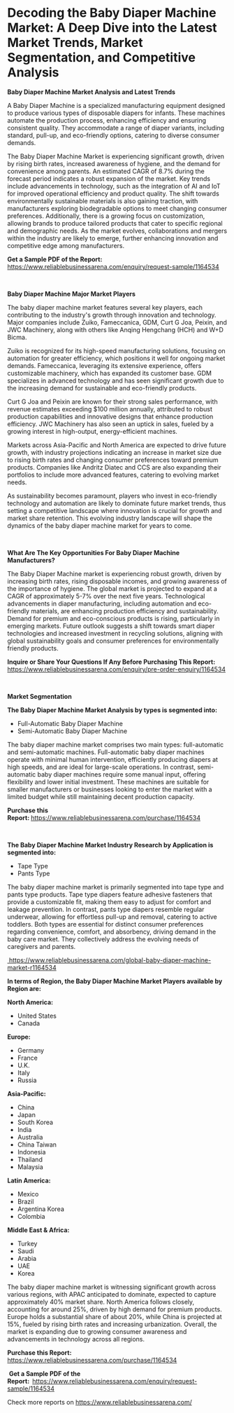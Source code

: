 <p><h1>Decoding the Baby Diaper Machine Market: A Deep Dive into the Latest Market Trends, Market Segmentation, and Competitive Analysis</h1></p><p><strong>Baby Diaper Machine Market Analysis and Latest Trends</strong></p>
<p><p>A Baby Diaper Machine is a specialized manufacturing equipment designed to produce various types of disposable diapers for infants. These machines automate the production process, enhancing efficiency and ensuring consistent quality. They accommodate a range of diaper variants, including standard, pull-up, and eco-friendly options, catering to diverse consumer demands.</p><p>The Baby Diaper Machine Market is experiencing significant growth, driven by rising birth rates, increased awareness of hygiene, and the demand for convenience among parents. An estimated CAGR of 8.7% during the forecast period indicates a robust expansion of the market. Key trends include advancements in technology, such as the integration of AI and IoT for improved operational efficiency and product quality. The shift towards environmentally sustainable materials is also gaining traction, with manufacturers exploring biodegradable options to meet changing consumer preferences. Additionally, there is a growing focus on customization, allowing brands to produce tailored products that cater to specific regional and demographic needs. As the market evolves, collaborations and mergers within the industry are likely to emerge, further enhancing innovation and competitive edge among manufacturers.</p></p>
<p><strong>Get a Sample PDF of the Report:&nbsp;</strong> <a href="https://www.reliablebusinessarena.com/enquiry/request-sample/1164534?utm_campaign=2945&utm_medium=2&utm_source=Github&utm_content=ia&utm_term=24032025&utm_id=baby-diaper-machine">https://www.reliablebusinessarena.com/enquiry/request-sample/1164534</a></p>
<p>&nbsp;</p>
<p><strong>Baby Diaper Machine Major Market Players</strong></p>
<p><p>The baby diaper machine market features several key players, each contributing to the industry's growth through innovation and technology. Major companies include Zuiko, Fameccanica, GDM, Curt G Joa, Peixin, and JWC Machinery, along with others like Anqing Hengchang (HCH) and W+D Bicma. </p><p>Zuiko is recognized for its high-speed manufacturing solutions, focusing on automation for greater efficiency, which positions it well for ongoing market demands. Fameccanica, leveraging its extensive experience, offers customizable machinery, which has expanded its customer base. GDM specializes in advanced technology and has seen significant growth due to the increasing demand for sustainable and eco-friendly products.</p><p>Curt G Joa and Peixin are known for their strong sales performance, with revenue estimates exceeding $100 million annually, attributed to robust production capabilities and innovative designs that enhance production efficiency. JWC Machinery has also seen an uptick in sales, fueled by a growing interest in high-output, energy-efficient machines.</p><p>Markets across Asia-Pacific and North America are expected to drive future growth, with industry projections indicating an increase in market size due to rising birth rates and changing consumer preferences toward premium products. Companies like Andritz Diatec and CCS are also expanding their portfolios to include more advanced features, catering to evolving market needs.</p><p>As sustainability becomes paramount, players who invest in eco-friendly technology and automation are likely to dominate future market trends, thus setting a competitive landscape where innovation is crucial for growth and market share retention. This evolving industry landscape will shape the dynamics of the baby diaper machine market for years to come.</p></p>
<p>&nbsp;</p>
<p><strong>What Are The Key Opportunities For Baby Diaper Machine Manufacturers?</strong></p>
<p><p>The Baby Diaper Machine market is experiencing robust growth, driven by increasing birth rates, rising disposable incomes, and growing awareness of the importance of hygiene. The global market is projected to expand at a CAGR of approximately 5-7% over the next five years. Technological advancements in diaper manufacturing, including automation and eco-friendly materials, are enhancing production efficiency and sustainability. Demand for premium and eco-conscious products is rising, particularly in emerging markets. Future outlook suggests a shift towards smart diaper technologies and increased investment in recycling solutions, aligning with global sustainability goals and consumer preferences for environmentally friendly products.</p></p>
<p><strong>Inquire or Share Your Questions If Any Before Purchasing This Report:</strong> <a href="https://www.reliablebusinessarena.com/enquiry/pre-order-enquiry/1164534?utm_campaign=2945&utm_medium=2&utm_source=Github&utm_content=ia&utm_term=24032025&utm_id=baby-diaper-machine">https://www.reliablebusinessarena.com/enquiry/pre-order-enquiry/1164534</a></p>
<p>&nbsp;</p>
<p><strong>Market Segmentation</strong></p>
<p><strong>The Baby Diaper Machine Market Analysis by types is segmented into:</strong></p>
<p><ul><li>Full-Automatic Baby Diaper Machine</li><li>Semi-Automatic Baby Diaper Machine</li></ul></p>
<p><p>The baby diaper machine market comprises two main types: full-automatic and semi-automatic machines. Full-automatic baby diaper machines operate with minimal human intervention, efficiently producing diapers at high speeds, and are ideal for large-scale operations. In contrast, semi-automatic baby diaper machines require some manual input, offering flexibility and lower initial investment. These machines are suitable for smaller manufacturers or businesses looking to enter the market with a limited budget while still maintaining decent production capacity.</p></p>
<p><strong>Purchase this Report:&nbsp;</strong><a href="https://www.reliablebusinessarena.com/purchase/1164534?utm_campaign=2945&utm_medium=2&utm_source=Github&utm_content=ia&utm_term=24032025&utm_id=baby-diaper-machine">https://www.reliablebusinessarena.com/purchase/1164534</a></p>
<p>&nbsp;</p>
<p><strong>The Baby Diaper Machine Market Industry Research by Application is segmented into:</strong></p>
<p><ul><li>Tape Type</li><li>Pants Type</li></ul></p>
<p><p>The baby diaper machine market is primarily segmented into tape type and pants type products. Tape type diapers feature adhesive fasteners that provide a customizable fit, making them easy to adjust for comfort and leakage prevention. In contrast, pants type diapers resemble regular underwear, allowing for effortless pull-up and removal, catering to active toddlers. Both types are essential for distinct consumer preferences regarding convenience, comfort, and absorbency, driving demand in the baby care market. They collectively address the evolving needs of caregivers and parents.</p></p>
<p><a href="https://www.reliablebusinessarena.com/global-baby-diaper-machine-market-r1164534?utm_campaign=2945&utm_medium=2&utm_source=Github&utm_content=ia&utm_term=24032025&utm_id=baby-diaper-machine">&nbsp;https://www.reliablebusinessarena.com/global-baby-diaper-machine-market-r1164534</a></p>
<p><strong>In terms of Region, the Baby Diaper Machine Market Players available by Region are:</strong></p>
<p>
    <p> <strong> North America: </strong>
        <ul>
            <li>United States</li>
            <li>Canada</li>
        </ul>
        </p> 
    <p> <strong> Europe: </strong>
        <ul>
            <li>Germany</li>
            <li>France</li>
            <li>U.K.</li>
            <li>Italy</li>
            <li>Russia</li>
        </ul>
        </p> 
    <p> <strong> Asia-Pacific: </strong>
        <ul>
            <li>China</li>
            <li>Japan</li>
            <li>South Korea</li>
            <li>India</li>
            <li>Australia</li>
            <li>China Taiwan</li>
            <li>Indonesia</li>
            <li>Thailand</li>
            <li>Malaysia</li>
        </ul>
        </p> 
    <p> <strong> Latin America: </strong>
        <ul>
            <li>Mexico</li>
            <li>Brazil</li>
            <li>Argentina Korea</li>
            <li>Colombia</li>
        </ul>
        </p> 
    <p> <strong> Middle East & Africa: </strong>
        <ul>
            <li>Turkey</li>
            <li>Saudi</li>
            <li>Arabia</li>
            <li>UAE</li>
            <li>Korea</li>
        </ul>
    </p>
    </p>
<p><p>The baby diaper machine market is witnessing significant growth across various regions, with APAC anticipated to dominate, expected to capture approximately 40% market share. North America follows closely, accounting for around 25%, driven by high demand for premium products. Europe holds a substantial share of about 20%, while China is projected at 15%, fueled by rising birth rates and increasing urbanization. Overall, the market is expanding due to growing consumer awareness and advancements in technology across all regions.</p></p>
<p><strong>Purchase this Report: </strong><a href="https://www.reliablebusinessarena.com/purchase/1164534?utm_campaign=2945&utm_medium=2&utm_source=Github&utm_content=ia&utm_term=24032025&utm_id=baby-diaper-machine">https://www.reliablebusinessarena.com/purchase/1164534</a></p>
<p>&nbsp;<strong>Get a Sample PDF of the Report:&nbsp;&nbsp;</strong><a href="https://www.reliablebusinessarena.com/enquiry/request-sample/1164534?utm_campaign=2945&utm_medium=2&utm_source=Github&utm_content=ia&utm_term=24032025&utm_id=baby-diaper-machine">https://www.reliablebusinessarena.com/enquiry/request-sample/1164534</a></p>
<p><strong></strong></p>
<p>Check more reports on <a href="https://www.reliablebusinessarena.com/?utm_campaign=2945&utm_medium=2&utm_source=Github&utm_content=ia&utm_term=24032025&utm_id=baby-diaper-machine">https://www.reliablebusinessarena.com/</a></p>